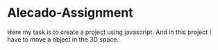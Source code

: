 # Alecado-Assignment
Here my task is to create a project using javascript. And in this project I have to move a object in the 3D space.
